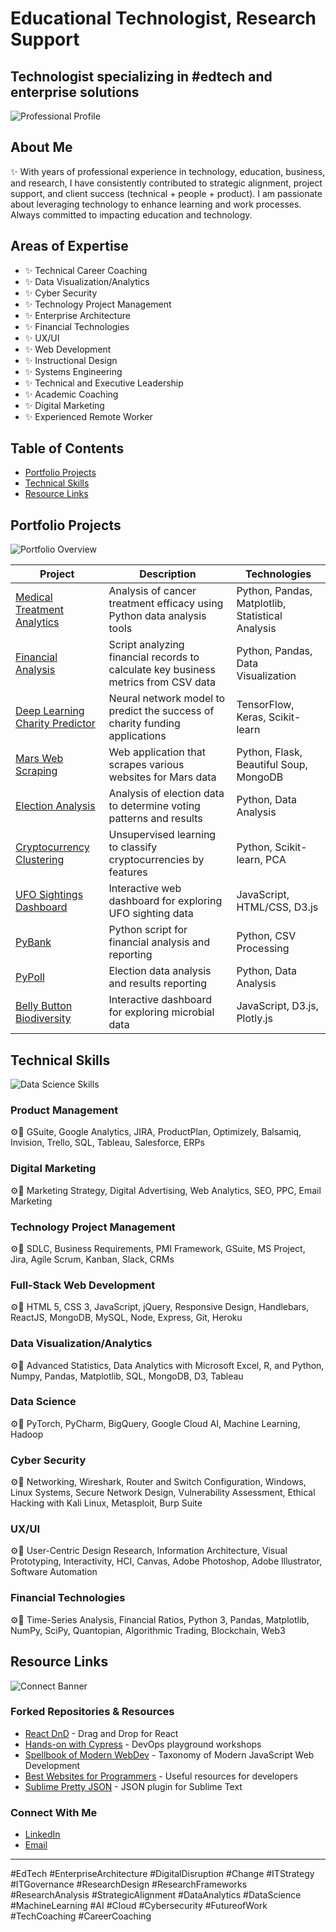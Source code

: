 # Educational Technologist, Research Support
## Technologist specializing in #edtech and enterprise solutions

![Professional Profile](https://raw.githubusercontent.com/Freddricklogan/freddricklogan/main/images/profile_banner.jpg)

## About Me
✨ With years of professional experience in technology, education, business, and research, I have consistently contributed to strategic alignment, project support, and client success (technical + people + product). I am passionate about leveraging technology to enhance learning and work processes. Always committed to impacting education and technology.

## Areas of Expertise
- ✨ Technical Career Coaching 
- ✨ Data Visualization/Analytics 
- ✨ Cyber Security 
- ✨ Technology Project Management 
- ✨ Enterprise Architecture 
- ✨ Financial Technologies 
- ✨ UX/UI 
- ✨ Web Development 
- ✨ Instructional Design 
- ✨ Systems Engineering
- ✨ Technical and Executive Leadership 
- ✨ Academic Coaching 
- ✨ Digital Marketing 
- ✨ Experienced Remote Worker

## Table of Contents
- [Portfolio Projects](#portfolio-projects)
- [Technical Skills](#technical-skills)
- [Resource Links](#resource-links)

## Portfolio Projects
![Portfolio Overview](https://raw.githubusercontent.com/Freddricklogan/freddricklogan/main/images/portfolio/portfolio_banner.jpg)

| Project | Description | Technologies |
|---------|-------------|--------------|
| [Medical Treatment Analytics](https://github.com/Freddricklogan/MedicalTreatment-Analytics) | Analysis of cancer treatment efficacy using Python data analysis tools | Python, Pandas, Matplotlib, Statistical Analysis |
| [Financial Analysis](https://github.com/Freddricklogan/Financial-Analysis) | Script analyzing financial records to calculate key business metrics from CSV data | Python, Pandas, Data Visualization |
| [Deep Learning Charity Predictor](https://github.com/Freddricklogan/DeepLearning-Charity) | Neural network model to predict the success of charity funding applications | TensorFlow, Keras, Scikit-learn |
| [Mars Web Scraping](https://github.com/Freddricklogan/WebScraping-Mars) | Web application that scrapes various websites for Mars data | Python, Flask, Beautiful Soup, MongoDB |
| [Election Analysis](https://github.com/Freddricklogan/Election-Analysis) | Analysis of election data to determine voting patterns and results | Python, Data Analysis |
| [Cryptocurrency Clustering](https://github.com/Freddricklogan/Crypto-Clustering) | Unsupervised learning to classify cryptocurrencies by features | Python, Scikit-learn, PCA |
| [UFO Sightings Dashboard](https://github.com/Freddricklogan/UFO-Sightings) | Interactive web dashboard for exploring UFO sighting data | JavaScript, HTML/CSS, D3.js |
| [PyBank](https://github.com/Freddricklogan/PyBank) | Python script for financial analysis and reporting | Python, CSV Processing |
| [PyPoll](https://github.com/Freddricklogan/PyPoll) | Election data analysis and results reporting | Python, Data Analysis |
| [Belly Button Biodiversity](https://github.com/Freddricklogan/belly-button-challenge) | Interactive dashboard for exploring microbial data | JavaScript, D3.js, Plotly.js |

## Technical Skills
![Data Science Skills](https://raw.githubusercontent.com/Freddricklogan/freddricklogan/main/images/portfolio/data_science.jpg)

### Product Management
⚙️🔧 GSuite, Google Analytics, JIRA, ProductPlan, Optimizely, Balsamiq, Invision, Trello, SQL, Tableau, Salesforce, ERPs

### Digital Marketing
⚙️🔧 Marketing Strategy, Digital Advertising, Web Analytics, SEO, PPC, Email Marketing

### Technology Project Management
⚙️🔧 SDLC, Business Requirements, PMI Framework, GSuite, MS Project, Jira, Agile Scrum, Kanban, Slack, CRMs

### Full-Stack Web Development
⚙️🔧 HTML 5, CSS 3, JavaScript, jQuery, Responsive Design, Handlebars, ReactJS, MongoDB, MySQL, Node, Express, Git, Heroku

### Data Visualization/Analytics
⚙️🔧 Advanced Statistics, Data Analytics with Microsoft Excel, R, and Python, Numpy, Pandas, Matplotlib, SQL, MongoDB, D3, Tableau

### Data Science
⚙️🔧 PyTorch, PyCharm, BigQuery, Google Cloud AI, Machine Learning, Hadoop

### Cyber Security
⚙️🔧 Networking, Wireshark, Router and Switch Configuration, Windows, Linux Systems, Secure Network Design, Vulnerability Assessment, Ethical Hacking with Kali Linux, Metasploit, Burp Suite

### UX/UI
⚙️🔧 User-Centric Design Research, Information Architecture, Visual Prototyping, Interactivity, HCI, Canvas, Adobe Photoshop, Adobe Illustrator, Software Automation

### Financial Technologies
⚙️🔧 Time-Series Analysis, Financial Ratios, Python 3, Pandas, Matplotlib, NumPy, SciPy, Quantopian, Algorithmic Trading, Blockchain, Web3

## Resource Links
![Connect Banner](https://raw.githubusercontent.com/Freddricklogan/freddricklogan/main/images/portfolio/connect_banner.jpg)

### Forked Repositories & Resources
- [React DnD](https://github.com/Freddricklogan/react-dnd) - Drag and Drop for React
- [Hands-on with Cypress](https://github.com/Freddricklogan/Hands-on-with-Cypress-and-Cypress-Dashboard) - DevOps playground workshops
- [Spellbook of Modern WebDev](https://github.com/Freddricklogan/spellbook-of-modern-webdev) - Taxonomy of Modern JavaScript Web Development
- [Best Websites for Programmers](https://github.com/Freddricklogan/Best-websites-a-programmer-should-visit) - Useful resources for developers
- [Sublime Pretty JSON](https://github.com/Freddricklogan/SublimePrettyJson) - JSON plugin for Sublime Text

### Connect With Me
- [LinkedIn](#) <!-- Add your LinkedIn URL here -->
- [Email](#) <!-- Add your email or contact form here -->

---
#EdTech #EnterpriseArchitecture #DigitalDisruption #Change #ITStrategy #ITGovernance #ResearchDesign #ResearchFrameworks #ResearchAnalysis #StrategicAlignment #DataAnalytics #DataScience #MachineLearning #AI #Cloud #Cybersecurity #FutureofWork #TechCoaching #CareerCoaching
